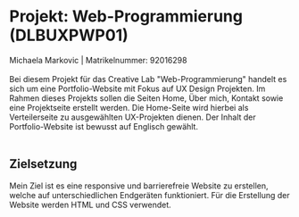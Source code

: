 <h1>Projekt: Web-Programmierung (DLBUXPWP01)</h1>
Michaela Markovic | Matrikelnummer: 92016298
<br><br>
Bei diesem Projekt für das Creative Lab "Web-Programmierung" handelt es sich um eine Portfolio-Website mit Fokus auf UX Design Projekten.
Im Rahmen dieses Projekts sollen die Seiten Home, Über mich, Kontakt sowie eine Projektseite erstellt werden. Die Home-Seite wird hierbei als Verteilerseite zu ausgewählten UX-Projekten dienen.
Der Inhalt der Portfolio-Website ist bewusst auf Englisch gewählt.
<br><br>
<h2>Zielsetzung</h2>
Mein Ziel ist es eine responsive und barrierefreie Website zu erstellen, welche auf unterschiedlichen Endgeräten funktioniert. Für die Erstellung der Website werden HTML und CSS verwendet.
